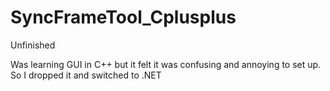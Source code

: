 # SyncFrameTool_Cplusplus
Unfinished

Was learning GUI in C++ but it felt it was confusing and annoying to set up. So I dropped it and switched to .NET
